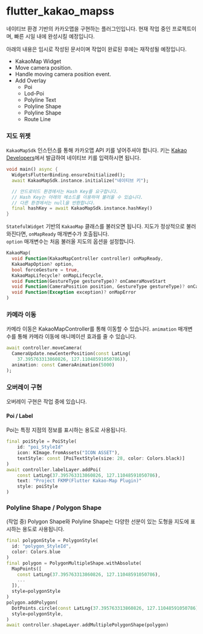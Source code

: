 # flutter_kakao_mapss
네이티브 환경 기반의 카카오맵을 구현하는 플러그인입니다. 
현재 작업 중인 프로젝트이며, 빠른 시일 내에 완성시킬 예정입니다.

아래의 내용은 임시로 작성된 문서이며 작업이 완료된 후에는 재작성될 예정입니다.

**<Available Features>**
* KakaoMap Widget
* Move camera position.
* Handle moving camera position event.
* Add Overlay
    * Poi
    * Lod-Poi
    * Polyline Text
    * Polyline Shape
    * Polyline Shape
    * Route Line

### 지도 위젯

`KakaoMapSdk` 인스턴스를 통해 카카오맵 API 키를 넣어주셔야 합니다.
키는 [Kakao Developers](https://developers.kakao.com/)에서 발급하여 네이티브 키를 입력하시면 됩니다.

```dart
void main() async {
  WidgetsFlutterBinding.ensureInitialized();
  await KakaoMapSdk.instance.initialize("네이티브 키");

  // 안드로이드 환경에서는 Hash Key를 요구합니다.
  // Hash Key는 아래의 메소드를 이용하여 불러올 수 있습니다.
  // 다른 환경에서는 null을 반환합니다.
  final hashKey = await KakaoMapSdk.instance.hashKey()
}
```

`StatefulWidget` 기반의 `KakaoMap` 클래스를 불러오면 됩니다.
지도가 정상적으로 불러와진다면, `onMapReady` 매개변수가 호출됩니다.<br/>
`option` 매개변수는 처음 불러올 지도의 옵션을 설정합니다.<br/>

```dart
KakaoMap(
  void Function(KakaoMapController controller) onMapReady,
  KakaoMapOption? option,
  bool forceGesture = true,
  KakaoMapLifecycle? onMapLifecycle,
  void Function(GestureType gestureType)? onCameraMoveStart
  void Function(CameraPosition position, GestureType gestureType)? onCameraMoveEnd,
  void Function(Exception exception)? onMapError
)
```

### 카메라 이동
카메라 이동은 KakaoMapController를 통해 이동할 수 있습니다.
`animation` 매개변수를 통해 카메라 이동에 애니메이션 효과를 줄 수 있습니다.
```dart
await controller.moveCamera(
  CameraUpdate.newCenterPosition(const LatLng(
    37.395763313860826, 127.11048591050786)),
  animation: const CameraAnimation(5000)
);
```

### 오버레이 구현
오버레이 구현은 작업 중에 있습니다. 

#### Poi / Label
Poi는 특정 지점의 정보를 표시하는 용도로 사용됩니다.
```dart
final poiStyle = PoiStyle(
    id: "poi_StyleId"
    icon: KImage.fromAssets("ICON ASSET"),
    textStyle: const [PoiTextStyle(size: 28, color: Colors.black)]
)
await controller.labelLayer.addPoi(
    const LatLng(37.395763313860826, 127.11048591050786),
    text: "Project FKMP(Flutter Kakao-Map Plugin)"
    style: poiStyle
)
```

### Polyline Shape / Polygon Shape
(작업 중) Polygon Shape와 Polyline Shape는 다양한 선분이 있는 도형을 지도에 표시하는 용도로 사용됩니다.

```dart
final polygonStyle = PolygonStyle(
  id: "polygon_StyleId",
  color: Colors.blue
)
final polygon = PolygonMultipleShape.withAbsolute(
  MapPoints([
    const LatLng(37.395763313860826, 127.11048591050786),
    ...
  ]),
  style=polygonStyle
)
polygon.addPolygon(
  DotPoints.circle​(const LatLng(37.395763313860826, 127.11048591050786), 10.0)
  style=polygonStyle,
)
await controller.shapeLayer.addMultiplePolygonShape(polygon)
```
